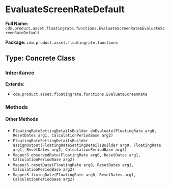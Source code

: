 # EvaluateScreenRateDefault

**Full Name:** `cdm.product.asset.floatingrate.functions.EvaluateScreenRate$EvaluateScreenRateDefault`

**Package:** `cdm.product.asset.floatingrate.functions`

## Type: Concrete Class

### Inheritance

**Extends:**
- `cdm.product.asset.floatingrate.functions.EvaluateScreenRate`

### Methods

#### Other Methods

- `FloatingRateSettingDetailsBuilder doEvaluate(FloatingRate arg0, ResetDates arg1, CalculationPeriodBase arg2)`
- `FloatingRateSettingDetailsBuilder assignOutput(FloatingRateSettingDetailsBuilder arg0, FloatingRate arg1, ResetDates arg2, CalculationPeriodBase arg3)`
- `MapperS observedRate(FloatingRate arg0, ResetDates arg1, CalculationPeriodBase arg2)`
- `MapperS resetDate(FloatingRate arg0, ResetDates arg1, CalculationPeriodBase arg2)`
- `MapperS fixingDate(FloatingRate arg0, ResetDates arg1, CalculationPeriodBase arg2)`

